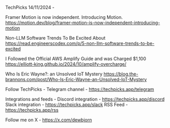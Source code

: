 TechPicks 14/11/2024 -

Framer Motion is now independent. Introducing Motion.
https://motion.dev/blog/framer-motion-is-now-independent-introducing-motion

Non-LLM Software Trends To Be Excited About
https://read.engineerscodex.com/p/5-non-llm-software-trends-to-be-excited

I Followed the Official AWS Amplify Guide and was Charged $1,100
https://elliott-king.github.io/2024/10/amplify-overcharge/

Who Is Eric Wayne?: an Unsolved IoT Mystery
https://blog.the-brannons.com/post/Who-Is-Eric-Wayne-an-Unsolved-IoT-Mystery

Follow TechPicks -
Telegram channel - https://techpicks.app/telegram

Integrations and feeds -
Discord integration - https://techpicks.app/discord
Slack integration - https://techpicks.app/slack
RSS Feed - https://techpicks.app/rss

Follow me on X - https://x.com/dewbjorn
